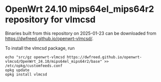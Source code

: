 OpenWrt 24.10 mips64el_mips64r2 repository for vlmcsd
========

Binaries built from this repository on 2025-01-23 can be downloaded from <https://dwfreed.github.io/openwrt-vlmcsd/>.

To install the vlmcsd package, run

```
echo "src/gz openwrt-vlmcsd https://dwfreed.github.io/openwrt-vlmcsd/OpenWrt_24.10/mips64el_mips64r2/base" >> /etc/opkg/customfeeds.conf
opkg update
opkg install vlmcsd
```
